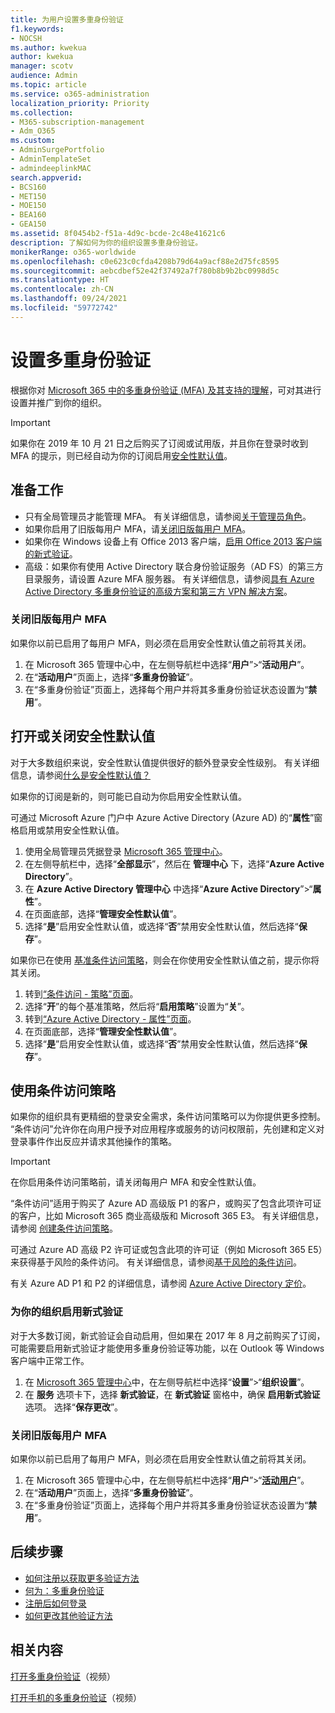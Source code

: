 ```yaml
---
title: 为用户设置多重身份验证
f1.keywords:
- NOCSH
ms.author: kwekua
author: kwekua
manager: scotv
audience: Admin
ms.topic: article
ms.service: o365-administration
localization_priority: Priority
ms.collection:
- M365-subscription-management
- Adm_O365
ms.custom:
- AdminSurgePortfolio
- AdminTemplateSet
- admindeeplinkMAC
search.appverid:
- BCS160
- MET150
- MOE150
- BEA160
- GEA150
ms.assetid: 8f0454b2-f51a-4d9c-bcde-2c48e41621c6
description: 了解如何为你的组织设置多重身份验证。
monikerRange: o365-worldwide
ms.openlocfilehash: c0e623c0cfda4208b79d64a9acf88e2d75fc8595
ms.sourcegitcommit: aebcdbef52e42f37492a7f780b8b9b2bc0998d5c
ms.translationtype: HT
ms.contentlocale: zh-CN
ms.lasthandoff: 09/24/2021
ms.locfileid: "59772742"
---
```

# <a name="set-up-multifactor-authentication"></a>设置多重身份验证

根据你对 [Microsoft 365 中的多重身份验证 (MFA) 及其支持的理解](multi-factor-authentication-microsoft-365.md)，可对其进行设置并推广到你的组织。

> [!IMPORTANT]
> 如果你在 2019 年 10 月 21 日之后购买了订阅或试用版，并且你在登录时收到 MFA 的提示，则已经自动为你的订阅启用[安全性默认值](/azure/active-directory/fundamentals/concept-fundamentals-security-defaults)。

## <a name="before-you-begin"></a>准备工作

- 只有全局管理员才能管理 MFA。 有关详细信息，请参阅[关于管理员角色](../add-users/about-admin-roles.md)。
- 如果你启用了旧版每用户 MFA，请[关闭旧版每用户 MFA](#turn-off-legacy-per-user-mfa)。
- 如果你在 Windows 设备上有 Office 2013 客户端，[启用 Office 2013 客户端的新式验证](./enable-modern-authentication.md)。
- 高级：如果你有使用 Active Directory 联合身份验证服务（AD FS）的第三方目录服务，请设置 Azure MFA 服务器。 有关详细信息，请参阅[具有 Azure Active Directory 多重身份验证的高级方案和第三方 VPN 解决方案](/azure/active-directory/authentication/howto-mfaserver-nps-vpn)。

### <a name="turn-off-legacy-per-user-mfa"></a>关闭旧版每用户 MFA

如果你以前已启用了每用户 MFA，则必须在启用安全性默认值之前将其关闭。

1. 在 Microsoft 365 管理中心中，在左侧导航栏中选择“**用户**”\>“**活动用户**”。
1. 在“**活动用户**”页面上，选择“**多重身份验证**”。
1. 在“多重身份验证”页面上，选择每个用户并将其多重身份验证状态设置为“**禁用**”。

## <a name="turn-security-defaults-on-or-off"></a>打开或关闭安全性默认值

对于大多数组织来说，安全性默认值提供很好的额外登录安全性级别。 有关详细信息，请参阅[什么是安全性默认值？](/azure/active-directory/fundamentals/concept-fundamentals-security-defaults)

如果你的订阅是新的，则可能已自动为你启用安全性默认值。

可通过 Microsoft Azure 门户中 Azure Active Directory (Azure AD) 的“**属性**”窗格启用或禁用安全性默认值。

1. 使用全局管理员凭据登录 [Microsoft 365 管理中心](https://admin.microsoft.com)。
2. 在左侧导航栏中，选择“**全部显示**”，然后在 **管理中心** 下，选择“**Azure Active Directory**”。
3. 在 **Azure Active Directory 管理中心** 中选择“**Azure Active Directory**”\>“**属性**”。
4. 在页面底部，选择“**管理安全性默认值**”。
5. 选择“**是**”启用安全性默认值，或选择“**否**”禁用安全性默认值，然后选择“**保存**”。

如果你已在使用 [基准条件访问策略](/azure/active-directory/conditional-access/concept-baseline-protection)，则会在你使用安全性默认值之前，提示你将其关闭。

1. 转到[“条件访问 - 策略”页面](https://portal.azure.com/#blade/Microsoft_AAD_IAM/ConditionalAccessBlade/Policies)。
2. 选择“**开**”的每个基准策略，然后将“**启用策略**”设置为“**关**”。
3. 转到[“Azure Active Directory - 属性”页面](https://portal.azure.com/#blade/Microsoft_AAD_IAM/ActiveDirectoryMenuBlade/Properties)。
4. 在页面底部，选择“**管理安全性默认值**”。
5. 选择“**是**”启用安全性默认值，或选择“**否**”禁用安全性默认值，然后选择“**保存**”。

## <a name="use-conditional-access-policies"></a>使用条件访问策略

如果你的组织具有更精细的登录安全需求，条件访问策略可以为你提供更多控制。 “条件访问”允许你在向用户授予对应用程序或服务的访问权限前，先创建和定义对登录事件作出反应并请求其他操作的策略。

> [!IMPORTANT]
> 在你启用条件访问策略前，请关闭每用户 MFA 和安全性默认值。

“条件访问”适用于购买了 Azure AD 高级版 P1 的客户，或购买了包含此项许可证的客户，比如 Microsoft 365 商业高级版和 Microsoft 365 E3。 有关详细信息，请参阅 [创建条件访问策略](/azure/active-directory/authentication/tutorial-enable-azure-mfa)。

可通过 Azure AD 高级 P2 许可证或包含此项的许可证（例如 Microsoft 365 E5）来获得基于风险的条件访问。 有关详细信息，请参阅[基于风险的条件访问](/azure/active-directory/conditional-access/howto-conditional-access-policy-risk)。

有关 Azure AD P1 和 P2 的详细信息，请参阅 [Azure Active Directory 定价](https://azure.microsoft.com/pricing/details/active-directory/)。

### <a name="turn-on-modern-authentication-for-your-organization"></a>为你的组织启用新式验证

对于大多数订阅，新式验证会自动启用，但如果在 2017 年 8 月之前购买了订阅，可能需要启用新式验证才能使用多重身份验证等功能，以在 Outlook 等 Windows 客户端中正常工作。


1. 在 <a href="https://go.microsoft.com/fwlink/p/?linkid=2024339" target="_blank">Microsoft 365 管理中心</a>中，在左侧导航栏中选择“**设置**”\>“**组织设置**”。
2. 在 **服务** 选项卡下，选择 **新式验证**，在 **新式验证** 窗格中，确保 **启用新式验证** 选项。 选择“**保存更改**”。


### <a name="turn-off-legacy-per-user-mfa"></a>关闭旧版每用户 MFA

如果你以前已启用了每用户 MFA，则必须在启用安全性默认值之前将其关闭。

1. 在 Microsoft 365 管理中心中，在左侧导航栏中选择“**用户**”\>“<a href="https://go.microsoft.com/fwlink/p/?linkid=834822" target="_blank">**活动用户**</a>”。
1. 在“**活动用户**”页面上，选择“**多重身份验证**”。
1. 在“多重身份验证”页面上，选择每个用户并将其多重身份验证状态设置为“**禁用**”。

## <a name="next-steps"></a>后续步骤

- [如何注册以获取更多验证方法](https://support.microsoft.com/office/ace1d096-61e5-449b-a875-58eb3d74de14)
- [何为：多重身份验证](https://support.microsoft.com/help/4577374/what-is-multifactor-authentication)
- [注册后如何登录](https://support.microsoft.com/office/2b856342-170a-438e-9a4f-3c092394d3cb)
- [如何更改其他验证方法](https://support.microsoft.com/office/956ec8d0-7081-4518-a701-f8414cc20831)

## <a name="related-content"></a>相关内容


[打开多重身份验证](../../business-video/turn-on-mfa.md)（视频）

[打开手机的多重身份验证](../../business-video/set-up-mfa.md)（视频）

